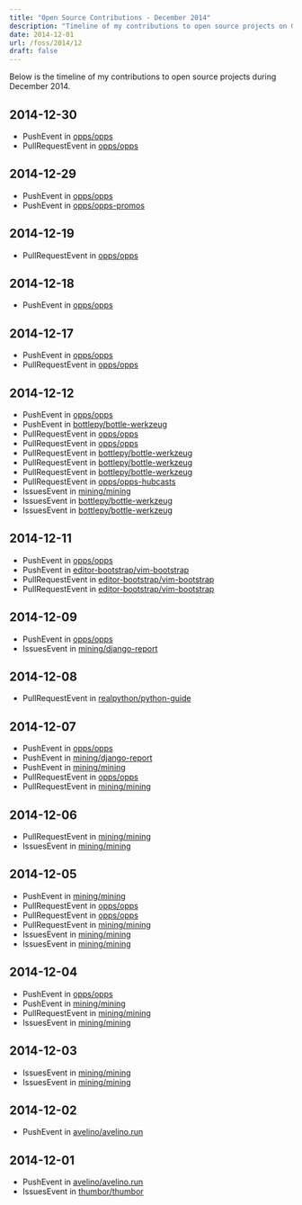 ```yaml
---
title: "Open Source Contributions - December 2014"
description: "Timeline of my contributions to open source projects on GitHub during December 2014."
date: 2014-12-01
url: /foss/2014/12
draft: false
---
```


Below is the timeline of my contributions to open source projects during December 2014.

## 2014-12-30

- PushEvent in [opps/opps](https://github.com/opps/opps)
- PullRequestEvent in [opps/opps](https://github.com/opps/opps)

## 2014-12-29

- PushEvent in [opps/opps](https://github.com/opps/opps)
- PushEvent in [opps/opps-promos](https://github.com/opps/opps-promos)

## 2014-12-19

- PullRequestEvent in [opps/opps](https://github.com/opps/opps)

## 2014-12-18

- PushEvent in [opps/opps](https://github.com/opps/opps)

## 2014-12-17

- PushEvent in [opps/opps](https://github.com/opps/opps)
- PullRequestEvent in [opps/opps](https://github.com/opps/opps)

## 2014-12-12

- PushEvent in [opps/opps](https://github.com/opps/opps)
- PushEvent in [bottlepy/bottle-werkzeug](https://github.com/bottlepy/bottle-werkzeug)
- PullRequestEvent in [opps/opps](https://github.com/opps/opps)
- PullRequestEvent in [opps/opps](https://github.com/opps/opps)
- PullRequestEvent in [bottlepy/bottle-werkzeug](https://github.com/bottlepy/bottle-werkzeug)
- PullRequestEvent in [bottlepy/bottle-werkzeug](https://github.com/bottlepy/bottle-werkzeug)
- PullRequestEvent in [bottlepy/bottle-werkzeug](https://github.com/bottlepy/bottle-werkzeug)
- PullRequestEvent in [opps/opps-hubcasts](https://github.com/opps/opps-hubcasts)
- IssuesEvent in [mining/mining](https://github.com/mining/mining)
- IssuesEvent in [bottlepy/bottle-werkzeug](https://github.com/bottlepy/bottle-werkzeug)
- IssuesEvent in [bottlepy/bottle-werkzeug](https://github.com/bottlepy/bottle-werkzeug)

## 2014-12-11

- PushEvent in [opps/opps](https://github.com/opps/opps)
- PushEvent in [editor-bootstrap/vim-bootstrap](https://github.com/editor-bootstrap/vim-bootstrap)
- PullRequestEvent in [editor-bootstrap/vim-bootstrap](https://github.com/editor-bootstrap/vim-bootstrap)
- PullRequestEvent in [editor-bootstrap/vim-bootstrap](https://github.com/editor-bootstrap/vim-bootstrap)

## 2014-12-09

- PushEvent in [opps/opps](https://github.com/opps/opps)
- IssuesEvent in [mining/django-report](https://github.com/mining/django-report)

## 2014-12-08

- PullRequestEvent in [realpython/python-guide](https://github.com/realpython/python-guide)

## 2014-12-07

- PushEvent in [opps/opps](https://github.com/opps/opps)
- PushEvent in [mining/django-report](https://github.com/mining/django-report)
- PushEvent in [mining/mining](https://github.com/mining/mining)
- PullRequestEvent in [opps/opps](https://github.com/opps/opps)
- PullRequestEvent in [mining/mining](https://github.com/mining/mining)

## 2014-12-06

- PullRequestEvent in [mining/mining](https://github.com/mining/mining)
- IssuesEvent in [mining/mining](https://github.com/mining/mining)

## 2014-12-05

- PushEvent in [mining/mining](https://github.com/mining/mining)
- PullRequestEvent in [opps/opps](https://github.com/opps/opps)
- PullRequestEvent in [opps/opps](https://github.com/opps/opps)
- PullRequestEvent in [mining/mining](https://github.com/mining/mining)
- IssuesEvent in [mining/mining](https://github.com/mining/mining)
- IssuesEvent in [mining/mining](https://github.com/mining/mining)

## 2014-12-04

- PushEvent in [opps/opps](https://github.com/opps/opps)
- PushEvent in [mining/mining](https://github.com/mining/mining)
- PullRequestEvent in [mining/mining](https://github.com/mining/mining)
- IssuesEvent in [mining/mining](https://github.com/mining/mining)

## 2014-12-03

- IssuesEvent in [mining/mining](https://github.com/mining/mining)
- IssuesEvent in [mining/mining](https://github.com/mining/mining)

## 2014-12-02

- PushEvent in [avelino/avelino.run](https://github.com/avelino/avelino.run)

## 2014-12-01

- PushEvent in [avelino/avelino.run](https://github.com/avelino/avelino.run)
- IssuesEvent in [thumbor/thumbor](https://github.com/thumbor/thumbor)

